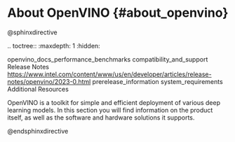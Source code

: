# About OpenVINO {#about_openvino}

@sphinxdirective

.. toctree::
   :maxdepth: 1
   :hidden:

   openvino_docs_performance_benchmarks
   compatibility_and_support
   Release Notes <https://www.intel.com/content/www/us/en/developer/articles/release-notes/openvino/2023-0.html>
   prerelease_information
   system_requirements
   Additional Resources <resources>

OpenVINO is a toolkit for simple and efficient deployment of various deep learning models.
In this section you will find information on the product itself, as well as the software
and hardware solutions it supports.







@endsphinxdirective
